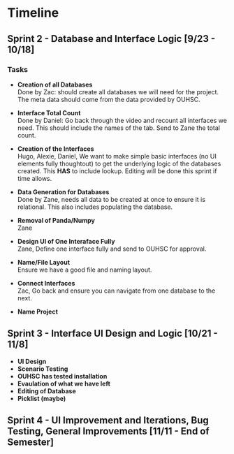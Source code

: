 # Timeline

## Sprint 2 - Database and Interface Logic [9/23 - 10/18]

### Tasks
- **Creation of all Databases**\
Done by Zac: should create all databases we will need for the project. The meta data should come from the data provided by OUHSC.

- **Interface Total Count**\
Done by Daniel: Go back through the video and recount all interfaces we need. This should include the names of the tab. Send to Zane the total count.

- **Creation of  the Interfaces**\
Hugo, Alexie, Daniel, We want to make simple basic interfaces (no UI elements fully thoughtout) to get the underlying logic of the databases created. This **HAS** to include lookup. Editing will be done this sprint if time allows.

- **Data Generation for Databases**\
Done by Zane, needs all data to be created at once to ensure it is relational. This also includes populating the database.

- **Removal of Panda/Numpy**\
Zane

- **Design UI of One Interaface Fully**\
Zane, Define one interface fully and send to OUHSC for approval.

- **Name/File Layout**\
Ensure we have a good file and naming layout.

- **Connect Interfaces**\
Zac, Go back and ensure you can navigate from one database to the next.

- **Name Project**

## Sprint 3 - Interface UI Design and Logic [10/21 - 11/8]

- **UI Design**
- **Scenario Testing**
- **OUHSC has tested installation**
- **Evaulation of what we have left**
- **Editing of Database**
- **Picklist (maybe)**



## Sprint 4 - UI Improvement and Iterations, Bug Testing, General Improvements [11/11 - End of Semester]
